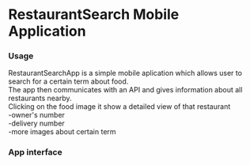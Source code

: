 # RestaurantSearch Mobile Application

### Usage

RestaurantSearchApp is a simple mobile aplication which allows user to search for a certain term about food.
<br>
The app then communicates with an API and gives information about all restaurants nearby.
<br>
Clicking on the food image it show a detailed view of that restaurant
<br>
-owner's number 
<br>
-delivery number
<br>
-more images about certain term



### App interface

